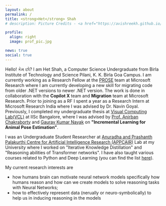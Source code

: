 ```yaml
---
layout: about
permalink: /
title: <strong>Het</strong> Shah
# description: Picture Credits - <a href="https://avishreekh.github.io/" target="_blank">Avishree Khare</a>

profile:
  align: right
  image: prof_pic.jpg

news: true
social: true
---
```


Hello! કેમ છો? I am Het Shah, a Computer Science Undergraduate from Birla Institute of Technology and Science Pilani, K. K. Birla Goa Campus. I am currently working as a Research Fellow at the <a href="https://www.microsoft.com/en-us/research/group/prose/" target="_blank">PROSE</a> team at Microsoft Research where I am currently developing a new skill for migrating code from older .NET versions to newer .NET version. The work is done in collaboration with the <b>Copilot X</b> team and <b>Migration</b> team at Microsoft Research. Prior to joining as a RF I spent a year as a Research Intern at Microsoft Research India where I was advised by Dr. Navin Goyal. Previously, I completed my undergraduate thesis at <a href="http://visual-computing.in/home/" target="_blank">Visual Computing Lab(VCL)</a> at IISc Bangalore, where I was advised by <a href="http://visual-computing.in/wp-content/uploads/2017/08/anirban-chakraborty.html" target="_blank">Prof. Anirban Chakraborty</a> and <a href="https://in.linkedin.com/in/gaurav-nayak-6227ba53" target="_blank">Gaurav Kumar Nayak</a> on <b>"Incremental Learning for Animal Pose Estimation"</b>.  

I was an Undergraduate Student Researcher at <a href="https://bits-pilani.ac.in/APPCAiR/" target="_blank" >Anuradha and Prashanth Palakurthi Centre for Artificial Intelligence Research (APPCAIR)</a> Lab at my University where I worked on "Iterative Knowledge Distillation" and "Reasoning abilities of Transformer networks". I have also taught various courses related to Python and Deep Learning (you can find the list <a href="https://het-shah.github.io/teaching/" target="_black">here</a>). 

My current research interests are 
<ul>
  <li>how humans brain can motivate neural network models specifically how humans reason and how can we create models to solve reasoning tasks with Neural Networks;</li>
  <li>how to effectively represent data (nerually or neuro-symbolically) to help us in inducing reasoning in the models</li>
</ul>